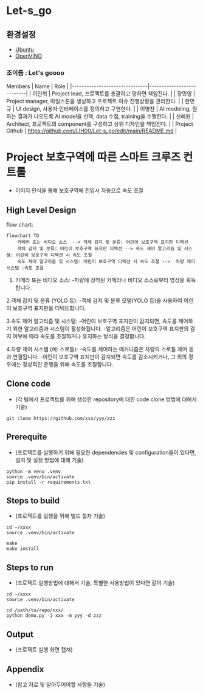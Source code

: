 # Let-s_go

## 환경설정

* [Ubuntu](./doc/environment/ubuntu.md)
* [OpenVINO](./doc/environment/openvino.md)

### 조이름 : Let's goooo
Members
| Name           | Role |
|-------------------------------|---------------------------|
| 이인혁 | Project lead, 프로젝트를 총괄하고 망하면 책임진다. |
| 장민영 | Project manager, 마일스톤을 생성하고 프로젝트 이슈 진행상황을 관리한다. |
| 한민규 | UI design, 사용자 인터페이스를 정의하고 구현한다. |
| 이병찬 | AI modeling, 원하는 결과가 나오도록 AI model을 선택, data 수집, training을 수행한다. |
| 신혜원 | Architect, 프로젝트의 component를 구성하고 상위 디자인을 책임진다. |
| Project Github | https://github.com/LIH00/Let-s_go/edit/main/README.md |

# Project 보호구역에 따른 스마트 크루즈 컨트롤

* 이미지 인식을 통해 보호구역에 진입시 자동으로 속도 조절

## High Level Design

flow chart:

```mermaid
flowchart TD
    카메라 또는 비디오 소스  --> 객체 감지 및 분류: 어린이 보호구역 표지판 디텍션
    객체 감지 및 분류: 어린이 보호구역 표지판 디텍션 --> 속도 제어 알고리즘 및 시스템: 어린이 보호구역 디텍션 시 속도 조절 
    속도 제어 알고리즘 및 시스템: 어린이 보호구역 디텍션 시 속도 조절 -->  차량 제어 시스템 :속도 조절 
```

1. 카메라 또는 비디오 소스:
-차량에 장착된 카메라나 비디오 소스로부터 영상을 획득합니다.

2.객체 감지 및 분류 (YOLO 등):
-객체 감지 및 분류 모델(YOLO 등)을 사용하여 어린이 보호구역 표지판을 디텍트합니다.

3.속도 제어 알고리즘 및 시스템:
-어린이 보호구역 표지판이 감지되면, 속도를 제어하기 위한 알고리즘과 시스템이 활성화됩니다.
-알고리즘은 어린이 보호구역 표지판의 감지 여부에 따라 속도를 조절하거나 유지하는 방식을 결정합니다.

4.차량 제어 시스템 (예: 스로틀):
-속도를 제어하는 메커니즘은 차량의 스로틀 제어 등과 연결됩니다.
-어린이 보호구역 표지판이 감지되면 속도를 감소시키거나, 그 외의 경우에는 정상적인 운행을 위해 속도를 조절합니다.


## Clone code

* (각 팀에서 프로젝트를 위해 생성한 repository에 대한 code clone 방법에 대해서 기술)

```shell
git clone https://github.com/xxx/yyy/zzz
```

## Prerequite

* (프로잭트를 실행하기 위해 필요한 dependencies 및 configuration들이 있다면, 설치 및 설정 방법에 대해 기술)

```shell
python -m venv .venv
source .venv/bin/activate
pip install -r requirements.txt
```

## Steps to build

* (프로젝트를 실행을 위해 빌드 절차 기술)

```shell
cd ~/xxxx
source .venv/bin/activate

make
make install
```

## Steps to run

* (프로젝트 실행방법에 대해서 기술, 특별한 사용방법이 있다면 같이 기술)

```shell
cd ~/xxxx
source .venv/bin/activate

cd /path/to/repo/xxx/
python demo.py -i xxx -m yyy -d zzz
```

## Output

* (프로젝트 실행 화면 캡쳐)



## Appendix

* (참고 자료 및 알아두어야할 사항들 기술)
